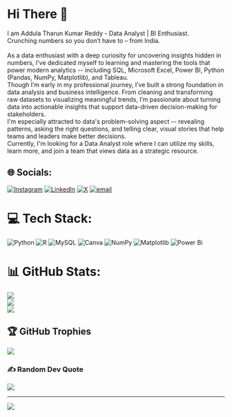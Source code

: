 #  Hi There 👋

I am Addula Tharun Kumar Reddy -  Data Analyst | BI Enthusiast.<br>Crunching numbers so you don’t have to – from India.<br><br>As a data enthusiast with a deep curiosity for uncovering insights hidden in numbers, I’ve dedicated myself to learning and mastering the tools that power modern analytics -- including SQL, Microsoft Excel, Power BI,  Python (Pandas, NumPy, Matplotlib), and Tableau.<br>Though I’m early in my professional journey, I’ve built a strong foundation in data analysis and business intelligence. From cleaning and transforming raw datasets to visualizing meaningful trends, I’m passionate about turning data into actionable insights that support data-driven decision-making for stakeholders.<br>I'm especially attracted to data's problem-solving aspect -- revealing patterns, asking the right questions, and telling clear, visual stories that help teams and leaders make better decisions.<br>Currently, I'm looking for a Data Analyst role where I can utilize my skills, learn more, and join a team that views data as a strategic resource.


## 🌐 Socials:
[![Instagram](https://img.shields.io/badge/Instagram-%23E4405F.svg?logo=Instagram&logoColor=white)](https://instagram.com/_.tharunnnnn) [![LinkedIn](https://img.shields.io/badge/LinkedIn-%230077B5.svg?logo=linkedin&logoColor=white)](https://linkedin.com/in/addulatharunkumarreddy) [![X](https://img.shields.io/badge/X-black.svg?logo=X&logoColor=white)](https://x.com/Tharunnnnn0) [![email](https://img.shields.io/badge/Email-D14836?logo=gmail&logoColor=white)](mailto:mailmeattharun007@gmail.com) 

# 💻 Tech Stack:
![Python](https://img.shields.io/badge/python-3670A0?style=for-the-badge&logo=python&logoColor=ffdd54) ![R](https://img.shields.io/badge/r-%23276DC3.svg?style=for-the-badge&logo=r&logoColor=white) ![MySQL](https://img.shields.io/badge/mysql-4479A1.svg?style=for-the-badge&logo=mysql&logoColor=white) ![Canva](https://img.shields.io/badge/Canva-%2300C4CC.svg?style=for-the-badge&logo=Canva&logoColor=white) ![NumPy](https://img.shields.io/badge/numpy-%23013243.svg?style=for-the-badge&logo=numpy&logoColor=white) ![Matplotlib](https://img.shields.io/badge/Matplotlib-%23ffffff.svg?style=for-the-badge&logo=Matplotlib&logoColor=black) ![Power Bi](https://img.shields.io/badge/power_bi-F2C811?style=for-the-badge&logo=powerbi&logoColor=black)
# 📊 GitHub Stats:
![](https://github-readme-stats.vercel.app/api?username=TharunKumarReddyA-fr&theme=dark&hide_border=false&include_all_commits=true&count_private=true)<br/>
![](https://nirzak-streak-stats.vercel.app/?user=TharunKumarReddyA-fr&theme=dark&hide_border=false)<br/>
![](https://github-readme-stats.vercel.app/api/top-langs/?username=TharunKumarReddyA-fr&theme=dark&hide_border=false&include_all_commits=true&count_private=true&layout=compact)

## 🏆 GitHub Trophies
![](https://github-profile-trophy.vercel.app/?username=TharunKumarReddyA-fr&theme=radical&no-frame=false&no-bg=false&margin-w=4)

### ✍️ Random Dev Quote
![](https://quotes-github-readme.vercel.app/api?type=horizontal&theme=radical)

---
[![](https://visitcount.itsvg.in/api?id=TharunKumarReddyA-fr&icon=10&color=13)](https://visitcount.itsvg.in)

<!-- Proudly created with GPRM ( https://gprm.itsvg.in ) -->
